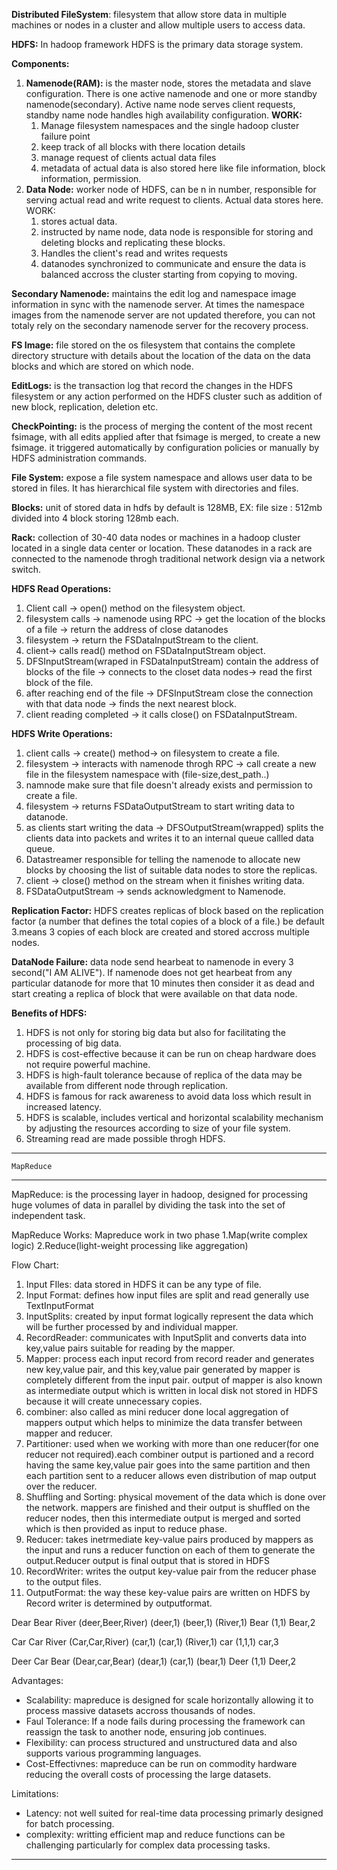  **Distributed FileSystem**: filesystem that allow store data in multiple machines or nodes in a cluster and allow multiple users to access data.

**HDFS:** In hadoop framework HDFS is the primary data storage system.

**Components:**

1. **Namenode(RAM):** is the master node, stores the metadata and slave configuration. There is one active namenode and one or more standby namenode(secondary). Active name node serves client requests, standby name node handles high availability configuration.
   **WORK:**
   1. Manage filesystem namespaces and the single hadoop cluster failure point
   2. keep track of all blocks with there location details
   3. manage request of clients actual data files
   4. metadata of actual data is also stored here like file information, block information, permission.
2. **Data Node:** worker node of HDFS, can be n in number, responsible for serving actual read and write request to clients. Actual data stores here.
   WORK:
   1. stores actual data.
   2. instructed by name node, data node is responsible for storing and deleting blocks and replicating these blocks.
   3. Handles the client's read and writes requests
   4. datanodes synchronized to communicate and ensure the data is balanced accross the cluster starting from copying to moving.

**Secondary Namenode:** maintains the edit log and namespace image information in sync with the namenode server. At times the namespace images from the namenode server are not updated therefore, you can not totaly rely on the secondary namenode server for the recovery process.

**FS Image:** file stored on the os filesystem that contains the complete directory structure with details about the location of the data on the data blocks and which are stored on which node.

**EditLogs:** is the transaction log that record the changes in the HDFS filesystem or any action performed on the HDFS cluster such as addition of new block, replication, deletion etc.

**CheckPointing:** is the process of merging the content of the most recent fsimage, with all edits applied after that fsimage is merged, to create a new fsimage. it triggered automatically by configuration policies or manually by HDFS administration commands.

**File System:** expose a file system namespace and allows user data to be stored in files. It has hierarchical file system with directories and files.

**Blocks:** unit of stored data in hdfs by default is 128MB, EX: file size : 512mb divided into 4 block storing 128mb each.

**Rack:** collection of 30-40 data nodes or machines in a hadoop cluster located in a single data center or location. These datanodes in a rack are connected to the namenode throgh traditional network design via a network switch.

**HDFS Read Operations:**

1. Client call -> open() method on the filesystem object.
2. filesystem calls -> namenode using RPC -> get the location of the blocks of a file -> return the address of close datanodes
3. filesystem -> return the FSDataInputStream to the client.
4. client-> calls read() method on FSDataInputStream object.
5. DFSInputStream(wraped in FSDataInputStream) contain the address of blocks of the file -> connects to the closet data nodes-> read the first block of the file.
6. after reaching end of the file -> DFSInputStream close the connection with that data node -> finds the next nearest block.
7. client reading completed -> it calls close() on FSDataInputStream.

**HDFS Write Operations:**

1. client calls -> create() method-> on filesystem to create a file.
2. filesystem -> interacts with namenode throgh RPC -> call create a new file in the filesystem namespace with (file-size,dest_path..)
3. namnode make sure that file doesn't already exists and permission to create a file.
4. filesystem -> returns FSDataOutputStream to start writing data to datanode.
5. as clients start writing the data -> DFSOutputStream(wrapped) splits the clients data into packets and writes it to an internal queue callled data queue.
6. Datastreamer responsible for telling the namenode to allocate new blocks by choosing the list of suitable data nodes to store the replicas.
7. client -> close() method on the stream when it finishes writing data.
8. FSDataOutputStream -> sends acknowledgment to Namenode.

**Replication Factor:** HDFS creates replicas of block based on the replication factor (a number that defines the total copies of a block of a file.) be default 3.means 3 copies of each block are created and stored accross multiple nodes.

**DataNode Failure:** data node send hearbeat to namenode in every 3 second("I AM ALIVE"). If namenode does not get hearbeat from any particular datanode for more that 10 minutes then consider it as dead and start creating a replica of block that were available on that data node.

**Benefits of HDFS:**

1. HDFS is not only for storing big data but also for facilitating the processing of big data.
2. HDFS is cost-effective because it can be run on cheap hardware does not require powerful machine.
3. HDFS is high-fault tolerance because of replica of the data may be available from different node through replication.
4. HDFS is famous for rack awareness to avoid data loss which result in increased latency.
5. HDFS is scalable, includes vertical and horizontal scalability mechanism by adjusting the resources according to size of your file system.
6. Streaming read are made possible throgh HDFS.

---

    MapReduce

---

MapReduce: is the processing layer in hadoop, designed for processing huge volumes of data in parallel by dividing the task into the set of independent task.

MapReduce Works: Mapreduce work in two phase 1.Map(write complex logic) 2.Reduce(light-weight processing like aggregation)

Flow Chart:

1. Input FIles: data stored in HDFS it can be any type of file.
2. Input Format: defines how input files are split and read generally use TextInputFormat
3. InputSplits: created by input format logically represent the data which will be further processed by and individual mapper.
4. RecordReader: communicates with InputSplit and converts data into key,value pairs suitable for reading by the mapper.
5. Mapper: process each input record from record reader and generates new key,value pair, and this key,value pair generated by mapper is completely different from the input pair. output of mapper is also known as intermediate output which is written in local disk not stored in HDFS because it will create unnecessary copies.
6. combiner: also called as mini reducer done local aggregation of mappers output which helps to minimize the data transfer between mapper and reducer.
7. Partitioner: used when we working with more than one reducer(for one reducer not required).each combiner output is partioned and a record having the same key,value pair goes into the same partition and then each partition sent to a reducer allows even distribution of map output over the reducer.
8. Shuffling and Sorting: physical movement of the data which is done over the network. mappers are finished and their output is shuffled on the reducer nodes, then this intermediate output is merged and sorted which is then provided as input to reduce phase.
9. Reducer: takes inetrmediate key-value pairs produced by mappers as the input and runs a reducer function on each of them to generate the output.Reducer output is final output that is stored in HDFS
10. RecordWriter: writes the output key-value pair from the reducer phase to the output files.
11. OutputFormat: the way these key-value pairs are written on HDFS by Record writer is determined by outputformat.

Dear Bear River   (deer,Beer,River)           (deer,1) (beer,1) (River,1)       Bear (1,1)   Bear,2

Car Car River       (Car,Car,River)               (car,1) (car,1) (River,1)            car (1,1,1)   car,3

Deer Car Bear     (Dear,car,Bear)               (dear,1) (car,1) (bear,1)          Deer (1,1)   Deer,2

Advantages:

* Scalability: mapreduce is designed for scale horizontally allowing it to process massive datasets accross thousands of nodes.
* Faul Tolerance: If a node fails during processing the framework can reassign the task to another node, ensuring job continues.
* Flexibility: can process structured and unstructured data and also supports various programming languages.
* Cost-Effectivnes: mapreduce can be run on commodity hardware reducing the overall costs of processing the large datasets.

Limitations:

* Latency: not well suited for real-time data processing primarly designed for batch processing.
* complexity: writting efficient map and reduce functions can be challenging particularly for complex data processing tasks.

---
